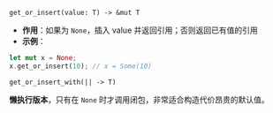 `get_or_insert(value: T) -> &mut T`
- **作用**：如果为 `None`，插入 value 并返回引用；否则返回已有值的引用
- **示例**：
```rust
let mut x = None;
x.get_or_insert(10); // x = Some(10)
```

`get_or_insert_with(|| -> T)`

**懒执行版本**，只有在 `None` 时才调用闭包，非常适合构造代价昂贵的默认值。
